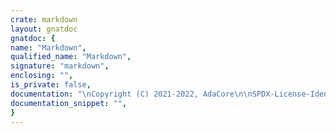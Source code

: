 ```yaml
---
crate: markdown
layout: gnatdoc
gnatdoc: {
name: "Markdown",
qualified_name: "Markdown",
signature: "markdown",
enclosing: "",
is_private: false,
documentation: "\nCopyright (C) 2021-2022, AdaCore\n\nSPDX-License-Identifier: Apache-2.0",
documentation_snippet: "",
}
---
```

